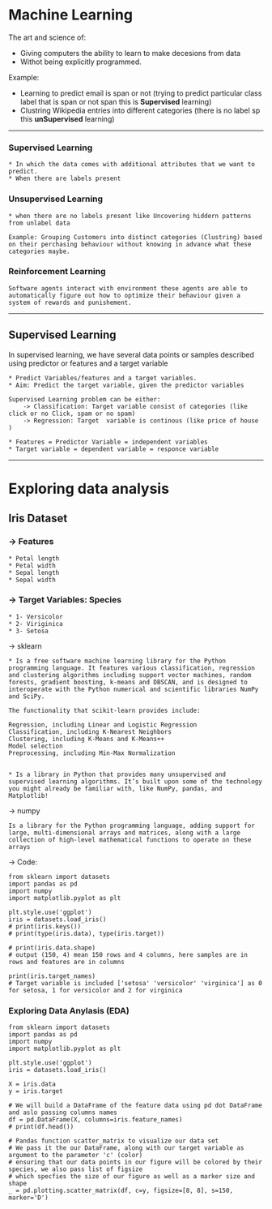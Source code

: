 # **Machine Learning**
The art and science of:<br>

- Giving computers the ability to learn to make decesions from data
- Withot being explicitly programmed.<br>

Example: <br>
- Learning to predict email is span or not (trying to predict particular class label that is span or not span this is **Supervised** learning)
- Clustring Wikipedia entries into different categories (there is no label sp this **unSupervised** learning)
---
### **Supervised Learning**
```
* In which the data comes with additional attributes that we want to predict.
* When there are labels present 
```

### **Unsupervised Learning**
```
* when there are no labels present like Uncovering hiddern patterns from unlabel data

Example: Grouping Customers into distinct categories (Clustring) based on their perchasing behaviour without knowing in advance what these categories maybe. 
```
### **Reinforcement Learning**
```
Software agents interact with environment these agents are able to automatically figure out how to optimize their behaviour given a system of rewards and punishement.
```
---
## **Supervised Learning**
In supervised learning, we have several data points or samples described using predictor or features and a target variable
```
* Predict Variables/features and a target variables.
* Aim: Predict the target variable, given the predictor variables

Supervised Learning problem can be either:
    -> Classification: Target variable consist of categories (like click or no Click, spam or no spam)
    -> Regression: Target  variable is continous (like price of house )

* Features = Predictor Variable = independent variables
* Target variable = dependent variable = responce variable
```
----
# **Exploring data analysis**

## **Iris Dataset**
### -> Features
```
* Petal length
* Petal width 
* Sepal length 
* Sepal width
```
### -> Target Variables: Species
```
* 1- Versicolor
* 2- Viriginica
* 3- Setosa
```
-> sklearn
```
* Is a free software machine learning library for the Python programming language. It features various classification, regression and clustering algorithms including support vector machines, random forests, gradient boosting, k-means and DBSCAN, and is designed to interoperate with the Python numerical and scientific libraries NumPy and SciPy.

The functionality that scikit-learn provides include:

Regression, including Linear and Logistic Regression
Classification, including K-Nearest Neighbors
Clustering, including K-Means and K-Means++
Model selection
Preprocessing, including Min-Max Normalization


* Is a library in Python that provides many unsupervised and supervised learning algorithms. It’s built upon some of the technology you might already be familiar with, like NumPy, pandas, and Matplotlib!
```
-> numpy
```
Is a library for the Python programming language, adding support for large, multi-dimensional arrays and matrices, along with a large collection of high-level mathematical functions to operate on these arrays
```
-> Code:
```
from sklearn import datasets
import pandas as pd
import numpy
import matplotlib.pyplot as plt

plt.style.use('ggplot')
iris = datasets.load_iris()
# print(iris.keys())
# print(type(iris.data), type(iris.target))

# print(iris.data.shape)
# output (150, 4) mean 150 rows and 4 columns, here samples are in rows and features are in columns

print(iris.target_names)
# Target variable is included ['setosa' 'versicolor' 'virginica'] as 0 for setosa, 1 for versicolor and 2 for virginica
```
### Exploring Data Anylasis (EDA)
```
from sklearn import datasets
import pandas as pd
import numpy
import matplotlib.pyplot as plt

plt.style.use('ggplot')
iris = datasets.load_iris()

X = iris.data
y = iris.target

# We will build a DataFrame of the feature data using pd dot DataFrame and aslo passing columns names
df = pd.DataFrame(X, columns=iris.feature_names)
# print(df.head())

# Pandas function scatter_matrix to visualize our data set
# We pass it the our DataFrame, along with our target variable as argument to the parameter 'c' (color)
# ensuring that our data points in our figure will be colored by their species, we also pass list of figsize
# which specfies the size of our figure as well as a marker size and shape
_ = pd.plotting.scatter_matrix(df, c=y, figsize=[8, 8], s=150, marker='D')

```

